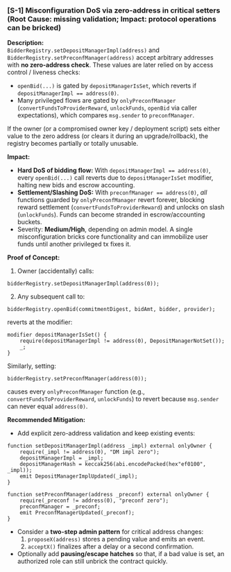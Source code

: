 ### [S-1] Misconfiguration DoS via zero-address in critical setters (Root Cause: missing validation; Impact: protocol operations can be bricked)

**Description:**  
`BidderRegistry.setDepositManagerImpl(address)` and `BidderRegistry.setPreconfManager(address)` accept arbitrary addresses with **no zero-address check**. These values are later relied on by access control / liveness checks:

- `openBid(...)` is gated by `depositManagerIsSet`, which reverts if `depositManagerImpl == address(0)`.  
- Many privileged flows are gated by `onlyPreconfManager` (`convertFundsToProviderReward`, `unlockFunds`, `openBid` via caller expectations), which compares `msg.sender` to `preconfManager`.

If the owner (or a compromised owner key / deployment script) sets either value to the zero address (or clears it during an upgrade/rollback), the registry becomes partially or totally unusable.

**Impact:**  
- **Hard DoS of bidding flow:** With `depositManagerImpl == address(0)`, every `openBid(...)` call reverts due to `depositManagerIsSet` modifier, halting new bids and escrow accounting.  
- **Settlement/Slashing DoS:** With `preconfManager == address(0)`, *all* functions guarded by `onlyPreconfManager` revert forever, blocking reward settlement (`convertFundsToProviderReward`) and unlocks on slash (`unlockFunds`). Funds can become stranded in escrow/accounting buckets.  
- Severity: **Medium/High**, depending on admin model. A single misconfiguration bricks core functionality and can immobilize user funds until another privileged tx fixes it.

**Proof of Concept:**  
1) Owner (accidentally) calls:
```solidity
bidderRegistry.setDepositManagerImpl(address(0));
```
2) Any subsequent call to:
```solidity
bidderRegistry.openBid(commitmentDigest, bidAmt, bidder, provider);
```
reverts at the modifier:
```solidity
modifier depositManagerIsSet() {
    require(depositManagerImpl != address(0), DepositManagerNotSet());
    _;
}
```

Similarly, setting:
```solidity
bidderRegistry.setPreconfManager(address(0));
```
causes every `onlyPreconfManager` function (e.g., `convertFundsToProviderReward`, `unlockFunds`) to revert because `msg.sender` can never equal `address(0)`.

**Recommended Mitigation:**  
- Add explicit zero-address validation and keep existing events:
```solidity
function setDepositManagerImpl(address _impl) external onlyOwner {
    require(_impl != address(0), "DM impl zero");
    depositManagerImpl = _impl;
    depositManagerHash = keccak256(abi.encodePacked(hex"ef0100", _impl));
    emit DepositManagerImplUpdated(_impl);
}

function setPreconfManager(address _preconf) external onlyOwner {
    require(_preconf != address(0), "preconf zero");
    preconfManager = _preconf;
    emit PreconfManagerUpdated(_preconf);
}
```
- Consider a **two-step admin pattern** for critical address changes:
  1) `proposeX(address)` stores a pending value and emits an event.
  2) `acceptX()` finalizes after a delay or a second confirmation.
- Optionally add **pausing/escape hatches** so that, if a bad value is set, an authorized role can still unbrick the contract quickly.
